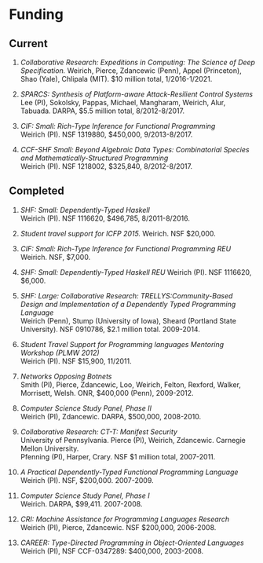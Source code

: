 Funding
========

Current
-------

1. *Collaborative Research: Expeditions in Computing: The Science of Deep
	Specification.* Weirich, Pierce, Zdancewic (Penn), Appel (Princeton), Shao
	(Yale), Chlipala (MIT). \$10 million total, 1/2016-1/2021.

1. *SPARCS: Synthesis of Platform-aware Attack-Resilient 
   Control Systems*  
   Lee (PI), Sokolsky, Pappas, Michael, Mangharam, Weirich,
   Alur, Tabuada. DARPA, $5.5 million total, 8/2012-8/2017.

2. *CIF: Small: Rich-Type Inference for Functional Programming*  
   Weirich (PI). NSF 1319880, $450,000, 9/2013-8/2017.

3. *CCF-SHF Small: Beyond Algebraic Data Types: Combinatorial 
   Species and Mathematically-Structured Programming*  
   Weirich (PI).  NSF 1218002, $325,840, 8/2012-8/2017.


Completed
---------

1. *SHF: Small: Dependently-Typed Haskell*  
   Weirich (PI). NSF 1116620, $496,785, 8/2011-8/2016.

1. *Student travel support for ICFP 2015.* Weirich. NSF $20,000.

2. *CIF: Small: Rich-Type Inference for Functional Programming REU*
   Weirich. NSF, $7,000.

1.  *SHF: Small: Dependently-Typed Haskell REU* 
   Weirich (PI). NSF 1116620, $6,000.

1. *SHF: Large: Collaborative Research: 
  TRELLYS:Community-Based Design and Implementation 
  of a Dependently Typed Programming Language*  
  Weirich (Penn), Stump (University of Iowa), 
  Sheard (Portland State University). NSF 0910786,
  $2.1 million total. 2009-2014.

1. *Student Travel Support for Programming languages 
   Mentoring Workshop (PLMW 2012)*  
   Weirich (PI). NSF $15,900, 11/2011.
   
1. *Networks Opposing Botnets*  
   Smith (PI), Pierce, Zdancewic, Loo, Weirich,
   Felton, Rexford, Walker, Morrisett, Welsh.
   ONR, $400,000 (Penn), 2009-2012.

4. *Computer Science Study Panel, Phase II*   
   Weirich (PI), Zdancewic. DARPA, \$500,000, 2008-2010.
  
5. *Collaborative Research: CT-T: Manifest Security*  
   University of Pennsylvania. Pierce (PI), Weirich,
   Zdancewic. Carnegie Mellon University.  
   Pfenning (PI), Harper, Crary. 
   NSF $1 million total, 2007-2011.

6. *A Practical Dependently-Typed Functional Programming Language*   
   Weirich (PI). NSF, $200,000. 2007-2009.

7. *Computer Science Study Panel, Phase I*   
   Weirich. DARPA, \$99,411. 2007-2008.

8. *CRI: Machine Assistance for Programming Languages Research*  
  Weirich (PI), Pierce, Zdancewic. NSF $200,000,
  2006-2008.  

9. *CAREER: Type-Directed Programming in Object-Oriented Languages*   
  Weirich (PI), NSF CCF-0347289: \$400,000, 2003-2008.

